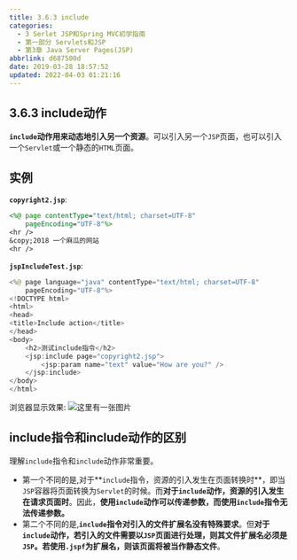 ```yaml
---
title: 3.6.3 include
categories: 
  - 3 Serlet JSP和Spring MVC初学指南
  - 第一部分 Servlets和JSP
  - 第3章 Java Server Pages(JSP)
abbrlink: d687500d
date: 2019-03-28 18:57:52
updated: 2022-04-03 01:21:16
---
```

## 3.6.3 include动作 ##
**`include`动作用来动态地引入另一个资源**。可以引入另一个`JSP`页面，也可以引入一个`Servlet`或一个静态的`HTML`页面。
## 实例 ##
**`copyright2.jsp`**:
```jsp
<%@ page contentType="text/html; charset=UTF-8"
    pageEncoding="UTF-8"%>
<hr />
&copy;2018 一个麻瓜的网站
<hr />
```
**`jspIncludeTest.jsp`**:
```java
<%@ page language="java" contentType="text/html; charset=UTF-8"
    pageEncoding="UTF-8"%>
<!DOCTYPE html>
<html>
<head>
<title>Include action</title>
</head>
<body>
    <h2>测试include指令</h2>
    <jsp:include page="copyright2.jsp">
        <jsp:param name="text" value="How are you?" />
    </jsp:include>
</body>
</html>
```
浏览器显示效果:
![这里有一张图片](https://image-1257720033.cos.ap-shanghai.myqcloud.com/blog/readbooknote/ServlerJSPAndSpring%20MVCChuXueZhiNan/Chapter3/7.png)
## include指令和include动作的区别 ##
理解`include`指令和`include`动作非常重要。
- 第一个不同的是,对于**`include`指令，资源的引入发生在页面转换时**，即当`JSP`容器将页面转换为`Servlet`的时候。而**对于`include`动作，资源的引入发生在请求页面时**。因此，**使用`include`动作可以传递参数，而使用`include`指令无法传递参数。**
- 第二个不同的是,**`include`指令对引入的文件扩展名没有特殊要求**。但**对于`include`动作，若引入的文件需要以`JSP`页面进行处理，则其文件扩展名必须是`JSP`。若使用`.jspf`为扩展名，则该页面将被当作静态文件**。

